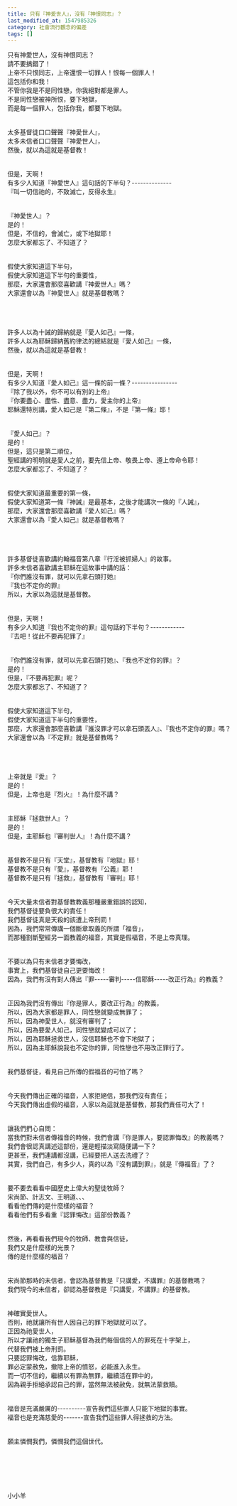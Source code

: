 ```yaml
---
title: 只有『神愛世人』，沒有『神恨同志』？
last_modified_at: 1547985326
category: 社會流行觀念的偏差
tags: []
---
```


<p>只有神愛世人，沒有神恨同志？<br/>請不要搞錯了！<br/>上帝不只恨同志，上帝還恨一切罪人！恨每一個罪人！<br/>這包括你和我！<br/>不管你我是不是同性戀，你我絕對都是罪人。<br/>不是同性戀被神所恨，要下地獄，<br/>而是每一個罪人，包括你我，都要下地獄。<br/><br/><br/><!--more-->太多基督徒口口聲聲『神愛世人』，<br/>太多未信者口口聲聲『神愛世人』，<br/>然後，就以為這就是基督教！<br/><br/><br/>但是，天啊！<br/>有多少人知道『神愛世人』這句話的下半句？--------------<br/>『叫一切信祂的，不致滅亡，反得永生』<br/><br/><br/>『神愛世人』？<br/>是的！<br/>但是，不信的，會滅亡，或下地獄耶！<br/>怎麼大家都忘了、不知道了？<br/><br/><br/>假使大家知道這下半句，<br/>假使大家知道這下半句的重要性，<br/>那麼，大家還會那麼喜歡講『神愛世人』嗎？<br/>大家還會以為『神愛世人』就是基督教嗎？<br/><br/><br/><br/><br/>許多人以為十誡的歸納就是『愛人如己』一條，<br/>許多人以為耶穌歸納舊約律法的總結就是『愛人如己』一條，<br/>然後，就以為這就是基督教！<br/><br/><br/>但是，天啊！<br/>有多少人知道『愛人如己』這一條的前一條？----------------<br/>『除了我以外，你不可以有別的上帝』<br/>『你要盡心、盡性、盡意、盡力，愛主你的上帝』<br/>耶穌還特別講，愛人如己是『第二條』，不是『第一條』耶！<br/><br/><br/>『愛人如己』？<br/>是的！<br/>但是，這只是第二順位，<br/>聖經講的明明就是愛人之前，要先信上帝、敬畏上帝、遵上帝命令耶！<br/>怎麼大家都忘了、不知道了？<br/><br/><br/>假使大家知道最重要的第一條，<br/>假使大家知道第一條『神誡』是最基本，之後才能講次一條的『人誡』，<br/>那麼，大家還會那麼喜歡講『愛人如己』嗎？<br/>大家還會以為『愛人如己』就是基督教嗎？<br/><br/><br/><br/><br/>許多基督徒喜歡講約翰福音第八章『行淫被抓婦人』的故事。<br/>許多未信者喜歡講主耶穌在這故事中講的話：<br/>『你們誰沒有罪，就可以先拿石頭打她』<br/>『我也不定你的罪』<br/>所以，大家以為這就是基督教。<br/><br/><br/>但是，天啊！<br/>有多少人知道『我也不定你的罪』這句話的下半句？------------<br/>『去吧！從此不要再犯罪了』<br/><br/><br/>『你們誰沒有罪，就可以先拿石頭打她』、『我也不定你的罪』？<br/>是的！<br/>但是，『不要再犯罪』呢？<br/>怎麼大家都忘了、不知道了？<br/><br/><br/>假使大家知道這下半句，<br/>假使大家知道這下半句的重要性，<br/>那麼，大家還會那麼喜歡講『誰沒罪才可以拿石頭丟人』、『我也不定你的罪』嗎？<br/>大家還會以為『不定罪』就是基督教嗎？<br/><br/><br/><br/><br/>上帝就是『愛』？<br/>是的！<br/>但是，上帝也是『烈火』！為什麼不講？<br/><br/><br/>主耶穌『拯救世人』？<br/>是的！<br/>但是，主耶穌也『審判世人』！為什麼不講？<br/><br/><br/>基督教不是只有『天堂』，基督教有『地獄』耶！<br/>基督教不是只有『愛』，基督教有『公義』耶！<br/>基督教不是只有『拯救』，基督教有『審判』耶！<br/><br/><br/>今天大量未信者對基督教教義那種嚴重錯誤的認知，<br/>我們基督徒要負很大的責任！<br/>我們基督徒真是天殺的該遭上帝刑罰！<br/>因為，我們常常傳講一個斷章取義的所謂「福音」，<br/>而那種割斷聖經另一面教義的福音，其實是假福音，不是上帝真理。<br/><br/><br/>不要以為只有未信者才要悔改，<br/>事實上，我們基督徒自己更要悔改！<br/>因為，我們有沒有對人傳出『罪-----審判-----信耶穌-----改正行為』的教義？<br/><br/><br/>正因為我們沒有傳出『你是罪人，要改正行為』的教義，<br/>所以，因為大家都是罪人，同性戀就變成無罪了；<br/>所以，因為神愛世人，就沒有審判了；<br/>所以，因為要愛人如己，同性戀就變成可以了；<br/>所以，因為耶穌拯救世人，沒信耶穌也不會下地獄了；<br/>所以，因為主耶穌說我也不定你的罪，同性戀也不用改正罪行了。<br/><br/><br/>我們基督徒，看見自己所傳的假福音的可怕了嗎？<br/><br/><br/>今天我們傳出正確的福音，人家拒絕信，那我們沒有責任；<br/>今天我們傳出虛假的福音，人家以為這就是基督教，那我們責任可大了！<br/><br/><br/>讓我們捫心自問：<br/>當我們對未信者傳福音的時候，我們會講『你是罪人，要認罪悔改』的教義嗎？<br/>我們會很認真講述這部份，還是輕描淡寫隨便講一下？<br/>更甚至，我們連講都沒講，已經要把人送去洗禮了？<br/>其實，我們自己，有多少人，真的以為『沒有講到罪』，就是『傳福音』了？<br/><br/><br/>要不要去看看中國歷史上偉大的聖徒牧師？<br/>宋尚節、計志文、王明道、、、<br/>看看他們傳的是什麼樣的福音？<br/>看看他們有多看重『認罪悔改』這部份教義？<br/><br/><br/>然後，再看看我們現今的牧師、教會與信徒，<br/>我們又是什麼樣的光景？<br/>傳的是什麼樣的福音？<br/><br/><br/>宋尚節那時的未信者，會認為基督教是『只講愛，不講罪』的基督教嗎？<br/>我們現今的未信者，卻認為基督教是『只講愛，不講罪』的基督教。<br/><br/><br/>神確實愛世人。<br/>否則，祂就讓所有世人因自己的罪下地獄就可以了。<br/>正因為祂愛世人，<br/>所以才讓祂的獨生子耶穌基督為我們每個信的人的罪死在十字架上，<br/>代替我們被上帝刑罰。<br/>只要認罪悔改，信靠耶穌，<br/>罪必定蒙赦免，撤除上帝的憤怒，必能進入永生。<br/>而一切不信的，繼續以有罪為無罪，繼續活在罪中的，<br/>因為親手拒絕承認自己的罪，當然無法被赦免，就無法蒙救贖。<br/><br/><br/>福音是充滿嚴厲的----------宣告我們這些罪人只能下地獄的事實。<br/>福音也是充滿慈愛的-------宣告我們這些罪人得拯救的方法。<br/><br/><br/>願主憐憫我們，憐憫我們這個世代。<br/><br/><br/><br/><br/><br/><br/>小小羊<br/><br/><br/></p>